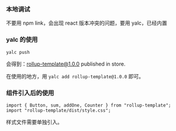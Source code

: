 ### 本地调试

不要用 npm link，会出现 react 版本冲突的问题，要用 yalc，已经内置

### yalc 的使用

```yalc push```

会得到：rollup-template@1.0.0 published in store.

在使用的地方，用 ```yalc add rollup-template@1.0.0``` 即可。

### 组件引入后的使用
```
import { Button, sum, addOne, Counter } from "rollup-template";
import "rollup-template/dist/style.css";
```
样式文件需要单独引入。